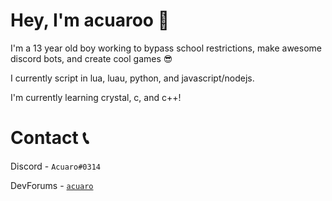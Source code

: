 # Hey, I'm acuaroo 👋
I'm a 13 year old boy working to bypass school restrictions, make awesome discord bots, and create cool games 😎

I currently script in lua, luau, python, and javascript/nodejs.

I'm currently learning crystal, c, and c++!

# Contact 📞
Discord - `Acuaro#0314`

DevForums - [`acuaro`](https://devforum.roblox.com/u/acuaro/summary)
